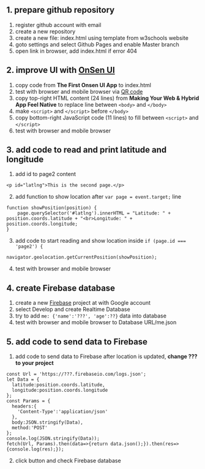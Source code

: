 ## 1. prepare github repository
  1. register github account with email
  2. create a new repository
  3. create a new file: index.html using template from w3schools website
  4. goto settings and select Github Pages and enable Master branch
  5. open link in browser, add index.html if error 404

## 2. improve UI with [OnSen UI](https://onsen.io/v2/guide/#the-first-onsen-ui-app)
  1. copy code from **The First Onsen UI App** to index.html
  2. test with browser and mobile browser via [QR code](https://www.the-qrcode-generator.com/)
  3. copy top-right HTML content (24 lines) from **Making Your Web & Hybrid App Feel Native** to replace line between `<body>` and `</body>`
  4. make `<script>` and `</script>` before `</body>`
  5. copy bottom-right JavaScript code (11 lines) to fill between `<script>` and `</script>`
  6. test with browser and mobile browser

## 3. add code to read and print latitude and longitude
  1. add id to page2 content
```  
<p id="latlng">This is the second page.</p>
```
  2. add function to show location after `var page = event.target;` line
```  
function showPosition(position) {
    page.querySelector('#latlng').innerHTML = "Latitude: " + position.coords.latitude + "<br>Longitude: " + position.coords.longitude;
}
```
  3. add code to start reading and show location inside `if (page.id === 'page2') {`
```
navigator.geolocation.getCurrentPosition(showPosition);
```
  4.  test with browser and mobile browser

## 4. create Firebase database
  1. create a new [Firebase](https://firebase.google.com/) project at with Google account
  2. select Develop and create Realtime Database
  3. try to add `me: {'name':'???', 'age':??}` data into database
  4. test with browser and mobile browser to Database URL/me.json
  
## 5. add code to send data to Firebase
  1. add code to send data to Firebase after location is updated, **change ??? to your project**
```  
const Url = 'https://???.firebaseio.com/logs.json';
let Data = {
  latitude:position.coords.latitude,
  longitude:position.coords.longitude
};
const Params = {
  headers:{ 
    'Content-Type':'application/json'
  },
  body:JSON.stringify(Data),
  method:'POST'
};
console.log(JSON.stringify(Data));
fetch(Url, Params).then(data=>{return data.json();}).then(res=>{console.log(res);});
```
  2. click button and check Firebase database
